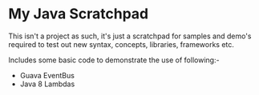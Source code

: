 # My Java Scratchpad

This isn't a project as such, it's just a scratchpad for samples and demo's required to test out new syntax, concepts, libraries, frameworks etc.

Includes some basic code to demonstrate the use of following:-

- Guava EventBus
- Java 8 Lambdas
